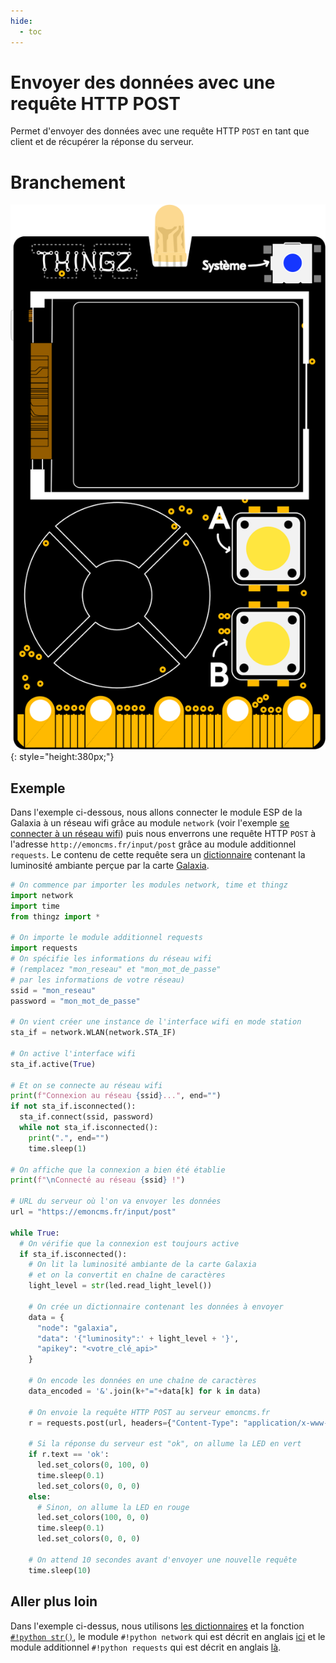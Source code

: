 ```yaml
---
hide:
  - toc
---
```


# Envoyer des données avec une requête HTTP POST
Permet d'envoyer des données avec une requête HTTP `POST` en tant que client et de récupérer la réponse du serveur.

# Branchement
![Carte Galaxia](../img/galaxia_board.svg){: style="height:380px;"}

## Exemple
Dans l'exemple ci-dessous, nous allons connecter le module ESP de la Galaxia à un réseau wifi grâce au module `network` (voir l'exemple [se connecter à un réseau wifi](./connecter_wifi_station.md)) puis nous enverrons une requête HTTP `POST` à l'adresse `http://emoncms.fr/input/post` grâce au module additionnel `requests`. Le contenu de cette requête sera un [dictionnaire](../dictionnaires/dictionnaires.md) contenant la luminosité ambiante perçue par la carte [Galaxia](../galaxia.md).

```py
# On commence par importer les modules network, time et thingz
import network
import time
from thingz import *

# On importe le module additionnel requests
import requests
# On spécifie les informations du réseau wifi
# (remplacez "mon_reseau" et "mon_mot_de_passe" 
# par les informations de votre réseau)
ssid = "mon_reseau"
password = "mon_mot_de_passe"

# On vient créer une instance de l'interface wifi en mode station
sta_if = network.WLAN(network.STA_IF)

# On active l'interface wifi
sta_if.active(True)

# Et on se connecte au réseau wifi
print(f"Connexion au réseau {ssid}...", end="")
if not sta_if.isconnected():
  sta_if.connect(ssid, password)
  while not sta_if.isconnected():
    print(".", end="")
    time.sleep(1)

# On affiche que la connexion a bien été établie
print(f"\nConnecté au réseau {ssid} !")

# URL du serveur où l'on va envoyer les données
url = "https://emoncms.fr/input/post"

while True:
  # On vérifie que la connexion est toujours active
  if sta_if.isconnected():
    # On lit la luminosité ambiante de la carte Galaxia
    # et on la convertit en chaîne de caractères
    light_level = str(led.read_light_level())

    # On crée un dictionnaire contenant les données à envoyer
    data = {
      "node": "galaxia",
      "data": '{"luminosity":' + light_level + '}',
      "apikey": "<votre_clé_api>"
    }

    # On encode les données en une chaîne de caractères
    data_encoded = '&'.join(k+"="+data[k] for k in data)

    # On envoie la requête HTTP POST au serveur emoncms.fr
    r = requests.post(url, headers={"Content-Type": "application/x-www-form-urlencoded"}, data=data_encoded)

    # Si la réponse du serveur est "ok", on allume la LED en vert
    if r.text == 'ok':
      led.set_colors(0, 100, 0)
      time.sleep(0.1)
      led.set_colors(0, 0, 0)
    else:
      # Sinon, on allume la LED en rouge
      led.set_colors(100, 0, 0)
      time.sleep(0.1)
      led.set_colors(0, 0, 0)

    # On attend 10 secondes avant d'envoyer une nouvelle requête
    time.sleep(10)
```

## Aller plus loin
Dans l'exemple ci-dessus, nous utilisons [les dictionnaires](../dictionnaires/dictionnaires.md) et la fonction [`#!python str()`](https://www.micropython.fr/reference/#/03.modules_standards/str/), le module `#!python network` qui est décrit en anglais [ici](https://docs.micropython.org/en/v1.12/library/network.html#module-network) et le module additionnel `#!python requests` qui est décrit en anglais [là](https://docs.micropython.org/en/latest/esp8266/tutorial/requests.html).